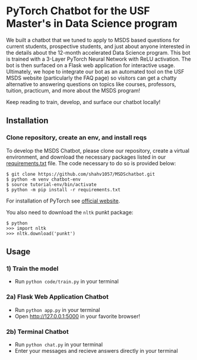 # PyTorch Chatbot for the USF Master's in Data Science program

We built a chatbot that we tuned to apply to MSDS based questions for current students, prospective students, and just about anyone interested in the details about the 12-month accelerated Data Science program. This bot is trained with a 3-Layer PyTorch Neural Network with ReLU activation. The bot is then surfaced on a Flask web application for interactive usage. Ultimately, we hope to integrate our bot as an automated tool on the USF MSDS website (particularly the FAQ page) so visitors can get a chatty alternative to answering questions on topics like courses, professors, tuition, practicum, and more about the MSDS program!

Keep reading to train, develop, and surface our chatbot locally!

## Installation

### Clone repository, create an env, and install reqs

To develop the MSDS Chatbot, please clone our repository, create a virtual environment, and download the necessary packages listed in our [requirements.txt](requirements.txt) file. The code necessary to do so is provided below:

```
$ git clone https://github.com/shahv1057/MSDSchatbot.git
$ python -m venv chatbot-env
$ source tutorial-env/bin/activate
$ python -m pip install -r requirements.txt
```

For installation of PyTorch see [official website](https://pytorch.org/).

You also need to download the `nltk` punkt package:
```
$ python
>>> import nltk
>>> nltk.download('punkt')
```

## Usage

### 1) Train the model
  - Run `python code/train.py` in your terminal

### 2a) Flask Web Application Chatbot
  - Run `python app.py` in your terminal
  - Open http://127.0.0.1:5000 in your favorite browser!

### 2b) Terminal Chatbot
  - Run `python chat.py` in your terminal
  - Enter your messages and recieve answers directly in your terminal


